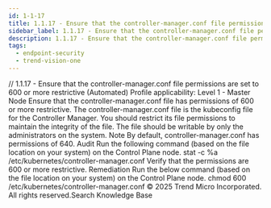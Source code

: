 ```yaml
---
id: 1-1-17
title: 1.1.17 - Ensure that the controller-manager.conf file permissions are set to 600 or more restrictive (Automated)
sidebar_label: 1.1.17 - Ensure that the controller-manager.conf file permissions are set to 600 or more restrictive (Automated)
description: 1.1.17 - Ensure that the controller-manager.conf file permissions are set to 600 or more restrictive (Automated)
tags:
  - endpoint-security
  - trend-vision-one
---
```


/*<![CDATA[*/ $('#title').html($('meta[name=map-description]').attr('content')); /*]]>*/ 1.1.17 - Ensure that the controller-manager.conf file permissions are set to 600 or more restrictive (Automated) Profile applicability: Level 1 - Master Node Ensure that the controller-manager.conf file has permissions of 600 or more restrictive. The controller-manager.conf file is the kubeconfig file for the Controller Manager. You should restrict its file permissions to maintain the integrity of the file. The file should be writable by only the administrators on the system. Note By default, controller-manager.conf has permissions of 640. Audit Run the following command (based on the file location on your system) on the Control Plane node. stat -c %a /etc/kubernetes/controller-manager.conf Verify that the permissions are 600 or more restrictive. Remediation Run the below command (based on the file location on your system) on the Control Plane node. chmod 600 /etc/kubernetes/controller-manager.conf © 2025 Trend Micro Incorporated. All rights reserved.Search Knowledge Base